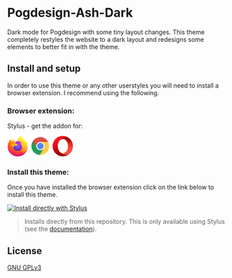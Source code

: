 # Pogdesign-Ash-Dark

Dark mode for Pogdesign with some tiny layout changes. This theme completely restyles the website to a dark layout and redesigns some elements to better fit in with the theme. 

## Install and setup
In order to use this theme or any other userstyles you will need to install a browser extension. I recommend using the following.

### Browser extension: 
Stylus - get the addon for: 

[![Firefox](https://github.com/ush-ruff/YouTube-Ash-Dark/raw/main/images/firefox.png)](https://addons.mozilla.org/en-US/firefox/addon/styl-us/)
[![Chrome](https://github.com/ush-ruff/YouTube-Ash-Dark/raw/main/images/chrome.png)](https://chrome.google.com/webstore/detail/stylus/clngdbkpkpeebahjckkjfobafhncgmne) 
[![Opera](https://github.com/ush-ruff/YouTube-Ash-Dark/raw/main/images/opera.png)](https://addons.opera.com/en-gb/extensions/details/stylus/)

### Install this theme:
Once you have installed the browser extension click on the link below to install this theme.

[![Install directly with Stylus](https://img.shields.io/badge/Install%20directly%20with-Stylus-00adad.svg?longCache=true&style=for-the-badge)](https://github.com/ush-ruff/Pogdesign-Ash-Dark/raw/main/pogdesign.user.css)
  >Installs directly from this repository.
  >This is only available using Stylus (see the [documentation](https://github.com/openstyles/stylus/wiki/Usercss)).

## License
[GNU GPLv3](LICENSE)
